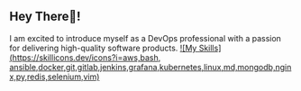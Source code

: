 ## Hey There👋!
I am excited to introduce myself as a DevOps professional with a passion for delivering high-quality software products. 
[![My Skills](https://skillicons.dev/icons?i=aws,bash, ansible,docker,git,gitlab,jenkins,grafana,kubernetes,linux,md,mongodb,nginx,py,redis,selenium,vim)](https://skillicons.dev)
